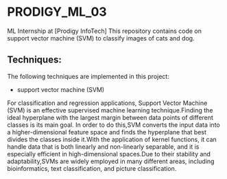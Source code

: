 # PRODIGY_ML_03
ML Internship at [Prodigy InfoTech]
This repository contains code on support vector machine (SVM) to classify images of cats and dog.
## Techniques:
The following techniques are implemented in this project:
- support vector machine (SVM)

For classification and regression applications, Support Vector Machine (SVM) is an effective supervised machine learning technique.Finding the ideal hyperplane with the largest margin between data points of different classes is its main goal. In order to do this,SVM converts the input data into a higher-dimensional feature space and finds the hyperplane that best divides the classes inside it.With the application of kernel functions, it can handle data that is both linearly and non-linearly separable, and it is especially efficient in high-dimensional spaces.Due to their stability and adaptability,SVMs are widely employed in many different areas, including bioinformatics, text classification, and picture classification.

